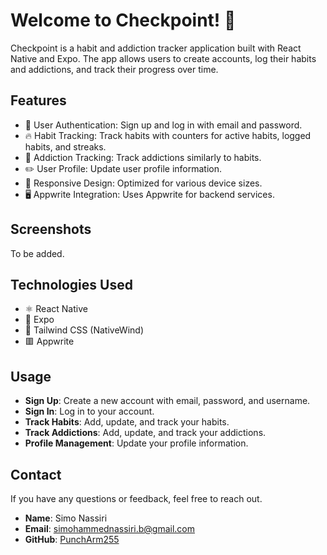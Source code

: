 # Welcome to Checkpoint! 🚩

Checkpoint is a habit and addiction tracker application built with React Native and Expo. The app allows users to create accounts, log their habits and addictions, and track their progress over time.

## Features

- 👤 User Authentication: Sign up and log in with email and password.
- 🔥 Habit Tracking: Track habits with counters for active habits, logged habits, and streaks.
- 🚬 Addiction Tracking: Track addictions similarly to habits.
- ✏️ User Profile: Update user profile information.
- 📱 Responsive Design: Optimized for various device sizes.
- 🖥️ Appwrite Integration: Uses Appwrite for backend services.

## Screenshots

To be added.

## Technologies Used

- ⚛️ React Native
- 🛜 Expo
- 🍃 Tailwind CSS (NativeWind)
- 🟥 Appwrite

## Usage

- **Sign Up**: Create a new account with email, password, and username.
- **Sign In**: Log in to your account.
- **Track Habits**: Add, update, and track your habits.
- **Track Addictions**: Add, update, and track your addictions.
- **Profile Management**: Update your profile information.


## Contact

If you have any questions or feedback, feel free to reach out.

- **Name**: Simo Nassiri
- **Email**: simohammednassiri.b@gmail.com
- **GitHub**: [PunchArm255](https://github.com/PunchArm255)
